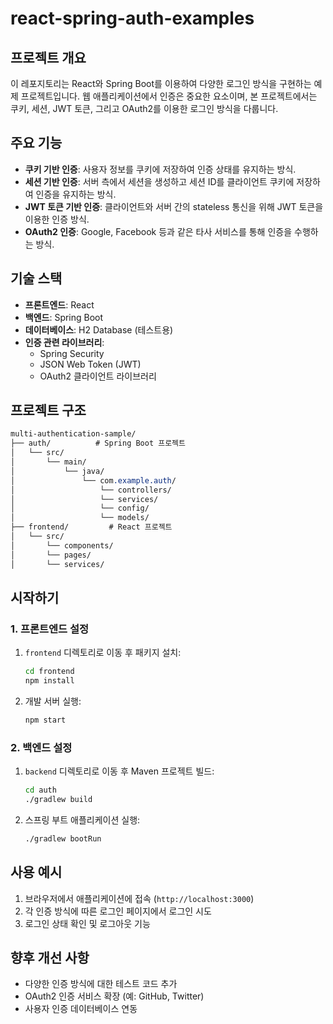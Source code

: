 # react-spring-auth-examples
## 프로젝트 개요

이 레포지토리는 React와 Spring Boot를 이용하여 다양한 로그인 방식을 구현하는 예제 프로젝트입니다. 웹 애플리케이션에서 인증은 중요한 요소이며, 본 프로젝트에서는 쿠키, 세션, JWT 토큰, 그리고 OAuth2를 이용한 로그인 방식을 다룹니다.

## 주요 기능

- **쿠키 기반 인증**: 사용자 정보를 쿠키에 저장하여 인증 상태를 유지하는 방식.
- **세션 기반 인증**: 서버 측에서 세션을 생성하고 세션 ID를 클라이언트 쿠키에 저장하여 인증을 유지하는 방식.
- **JWT 토큰 기반 인증**: 클라이언트와 서버 간의 stateless 통신을 위해 JWT 토큰을 이용한 인증 방식.
- **OAuth2 인증**: Google, Facebook 등과 같은 타사 서비스를 통해 인증을 수행하는 방식.

## 기술 스택

- **프론트엔드**: React
- **백엔드**: Spring Boot
- **데이터베이스**: H2 Database (테스트용)
- **인증 관련 라이브러리**:
    - Spring Security
    - JSON Web Token (JWT)
    - OAuth2 클라이언트 라이브러리

## 프로젝트 구조

```css
multi-authentication-sample/
├── auth/          # Spring Boot 프로젝트
│   └── src/
│       └── main/
│           └── java/
│               └── com.example.auth/
│                   └── controllers/
│                   └── services/
│                   └── config/
│                   └── models/
├── frontend/         # React 프로젝트
│   └── src/
│       └── components/
│       └── pages/
│       └── services/

```

## 시작하기

### 1. 프론트엔드 설정

1. `frontend` 디렉토리로 이동 후 패키지 설치:
    
    ```bash
    cd frontend
    npm install
    ```
    
2. 개발 서버 실행:
    
    ```bash
    npm start
    ```
    

### 2. 백엔드 설정

1. `backend` 디렉토리로 이동 후 Maven 프로젝트 빌드:
    
    ```bash
    cd auth
    ./gradlew build
    ```
    
2. 스프링 부트 애플리케이션 실행:
    
    ```bash
    ./gradlew bootRun
    ```
    

## 사용 예시

1. 브라우저에서 애플리케이션에 접속 (`http://localhost:3000`)
2. 각 인증 방식에 따른 로그인 페이지에서 로그인 시도
3. 로그인 상태 확인 및 로그아웃 기능

## 향후 개선 사항

- 다양한 인증 방식에 대한 테스트 코드 추가
- OAuth2 인증 서비스 확장 (예: GitHub, Twitter)
- 사용자 인증 데이터베이스 연동
